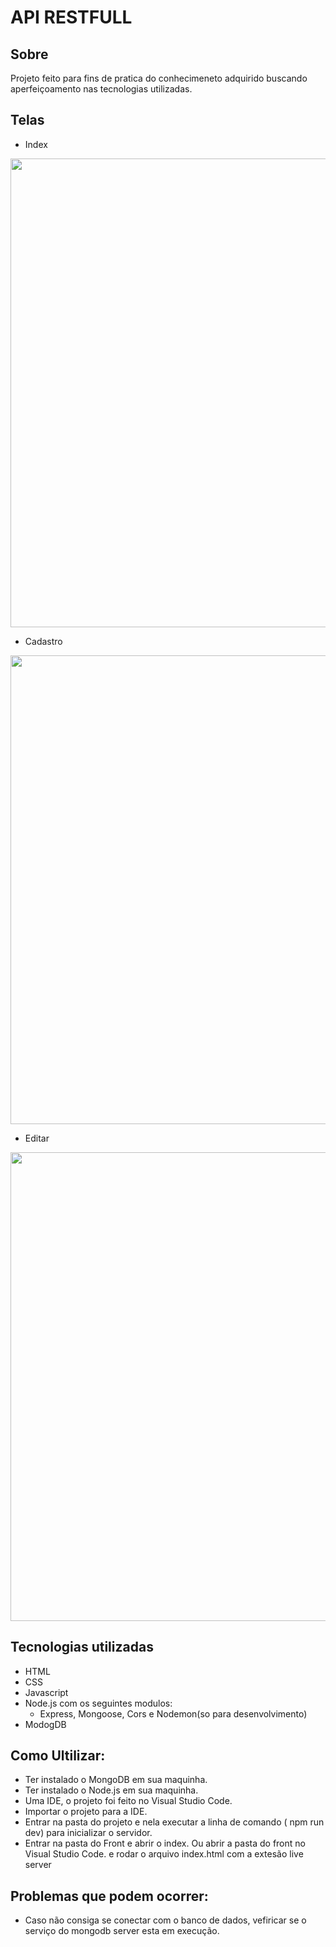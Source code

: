 # API RESTFULL
## Sobre
  Projeto feito para fins de pratica do conhecimeneto adquirido buscando aperfeiçoamento nas tecnologias  utilizadas.
  
## Telas
* Index

<div align="center">
  <img src="https://user-images.githubusercontent.com/23111969/196430833-a6a23da3-c9eb-477f-a9b8-40d39ef0473b.png" width="750px"></img>
</div>

* Cadastro

<div align="center">
  <img src="https://user-images.githubusercontent.com/23111969/196431171-3203b524-7d2e-4e16-a81f-07558cc5ed7c.png" width="750px"></img>
</div>

* Editar

<div align="center">
  <img src="https://user-images.githubusercontent.com/23111969/196434908-235b2635-99f6-4e4a-a504-32ee7eb2b433.png" width="750px"></img>
</div>

## Tecnologias utilizadas
* HTML
* CSS
* Javascript
* Node.js com os seguintes modulos: 
  * Express, Mongoose, Cors e Nodemon(so para desenvolvimento)
* ModogDB

## Como Ultilizar:

* Ter instalado o MongoDB em sua maquinha.
* Ter instalado o Node.js em sua maquinha.
* Uma IDE, o projeto foi feito no Visual Studio Code.
* Importar o projeto para a IDE.
* Entrar na pasta do projeto e nela executar a linha de comando ( npm run dev) para inicializar o servidor.
* Entrar na pasta do Front e abrir o index. Ou abrir a pasta do front no Visual Studio Code. e rodar o arquivo index.html com a extesão live server

## Problemas que podem ocorrer: 
* Caso não consiga se conectar com o banco de dados, vefiricar se o serviço do mongodb server esta em execução.
